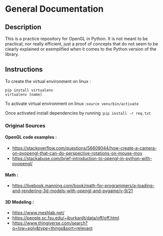 # General Documentation

## Description

This is a practice repository for OpenGL in Python. It is not meant to be practical, nor really efficient, just a proof of concepts that do not seem to be clearly explained or exemplified when it comes to the Python version of the library. 

## Instructions

To create the virtual environment on linux :

```
pip install virtualenv
virtualenv [name]
```

To activate virtual environment on linux :`source venv/bin/activate`

Once activated install dependencies by running :`pip install -r req.txt`

### Original Sources

#### OpenGL code examples :
* https://stackoverflow.com/questions/56609044/how-create-a-camera-on-pyopengl-that-can-do-perspective-rotations-on-mouse-mov
* https://stackabuse.com/brief-introduction-to-opengl-in-python-with-pyopengl/

#### Math :
* https://livebook.manning.com/book/math-for-programmers/a-loading-and-rendering-3d-models-with-opengl-and-pygame/v-9/21

#### 3D Modeling :
* https://www.meshlab.net/
* https://people.sc.fsu.edu/~jburkardt/data/off/off.html
* https://www.thingiverse.com/search?q=low+poly&type=things&sort=relevant
